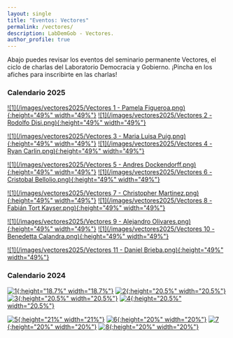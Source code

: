 ```yaml
---
layout: single
title: "Eventos: Vectores"
permalink: /vectores/
description: LabDemGob - Vectores.
author_profile: true
---
```



Abajo puedes revisar los eventos del seminario permanente Vectores, el ciclo de charlas del Laboratorio Democracia y Gobierno. ¡Pincha en los afiches para inscribirte en las charlas!


### Calendario 2025

[![1](/images/vectores2025/Vectores 1 - Pamela Figueroa.png){:height="49%" width="49%"}](https://docs.google.com/forms/d/e/1FAIpQLSdIgVMQeEIU9BdhGjdqV9R2f4l9T6Sr1NhtlrmczVjfqIi-lw/viewform?usp=header) [![1](/images/vectores2025/Vectores 2 - Rodolfo Disi.png){:height="49%" width="49%"}](https://docs.google.com/forms/d/e/1FAIpQLScY6xQx0iO4c5dW7rxIoh3CU5Oau6212xnDVsz6LTBknR2KPQ/viewform?usp=header)  

[![1](/images/vectores2025/Vectores 3 - Maria Luisa Puig.png){:height="49%" width="49%"}](https://docs.google.com/forms/d/e/1FAIpQLSeFurfH1v-4E14v7qGgjJHP2yc_OewvJNMOLOUkG5k2fm1H5w/viewform?usp=header) [![1](/images/vectores2025/Vectores 4 - Ryan Carlin.png){:height="49%" width="49%"}](https://docs.google.com/forms/d/e/1FAIpQLSfz9P9JHBkQcJi0weA3i5TzxrvUNNb2o7ZHe2BnN2NcxrSYVQ/viewform?usp=header)  

[![1](/images/vectores2025/Vectores 5 - Andres Dockendorff.png){:height="49%" width="49%"}](https://docs.google.com/forms/d/e/1FAIpQLSfqjQqZ7FLrkq7HL8LrPXesELbzBwjaDO0y42A81PHKQHjwwg/viewform?usp=header)  [![1](/images/vectores2025/Vectores 6 - Cristobal Bellolio.png){:height="49%" width="49%"}](https://docs.google.com/forms/d/e/1FAIpQLSeYirpCJ1zP1gbtb3YoW1K7ZCc5pUZoN8VtAeoQw_FUs7Uvkg/viewform?usp=header) 

[![1](/images/vectores2025/Vectores 7 - Christopher Martinez.png){:height="49%" width="49%"}](https://docs.google.com/forms/d/e/1FAIpQLSfexhH6RlsuZrTtTVrpzjmJI29WZ2JCQ5qRly1jODJ6T-9opQ/viewform?usp=header)  [![1](/images/vectores2025/Vectores 8 - Fabián Tort Kayser.png){:height="49%" width="49%"}](https://docs.google.com/forms/d/e/1FAIpQLSfcWonCYX32sVCuN7PdpyO-9r3vs6ki1NkWCds-lIhT2dy7Rg/viewform?usp=header) 

[![1](/images/vectores2025/Vectores 9 - Alejandro Olivares.png){:height="49%" width="49%"}](https://docs.google.com/forms/d/e/1FAIpQLSedgreAfamqULPLiY4o2qiuyOpi2g-s_K1BhqaWKghfHoSBgw/viewform?usp=header) [![1](/images/vectores2025/Vectores 10 - Benedetta Calandra.png){:height="49%" width="49%"}](https://docs.google.com/forms/d/e/1FAIpQLSeXWIx_6xRwZ6n-__5_tw3SbjOWHBZYYuhQfiVoqArRGAW0cg/viewform?usp=header)  

[![1](/images/vectores2025/Vectores 11 - Daniel Brieba.png){:height="49%" width="49%"}](https://docs.google.com/forms/d/e/1FAIpQLSeYdGbgHPyur0aAGyU_vvQA9NL82No9bXgeBgm5yziIbFd8gA/viewform?usp=header) 



### Calendario 2024

[![1](/vectores/2024-01.png){:height="18.7%" width="18.7%"}](/vectores/2024-01.png) [![2](/vectores/20240508.png){:height="20.5%" width="20.5%"}](/vectores/20240508.png) [![3](/vectores/20240529.png){:height="20.5%" width="20.5%"}](/vectores/20240529.png) [![4](/vectores/20240605.png){:height="20.5%" width="20.5%"}](/vectores/20240605.png)

[![5](/vectores/20240612.png){:height="21%" width="21%"}](/vectores/20240612.png) [![6](/vectores/20240627.png){:height="20%" width="20%"}](/vectores/20240627.png) [![7](/vectores/20240703.png){:height="20%" width="20%"}](/vectores/20240703.png) [![8](/vectores/20240711.png){:height="20%" width="20%"}](/vectores/20240711.png)

